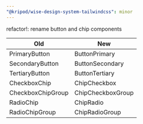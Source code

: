 ```yaml
---
"@kripod/wise-design-system-tailwindcss": minor
---
```


refactor!: rename button and chip components

| Old               | New               |
| ----------------- | ----------------- |
| PrimaryButton     | ButtonPrimary     |
| SecondaryButton   | ButtonSecondary   |
| TertiaryButton    | ButtonTertiary    |
| CheckboxChip      | ChipCheckbox      |
| CheckboxChipGroup | ChipCheckboxGroup |
| RadioChip         | ChipRadio         |
| RadioChipGroup    | ChipRadioGroup    |

